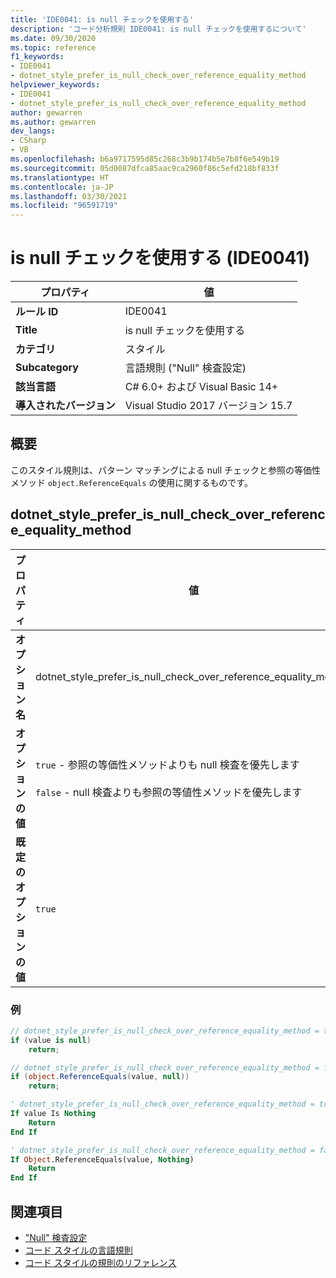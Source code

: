 ```yaml
---
title: 'IDE0041: is null チェックを使用する'
description: 'コード分析規則 IDE0041: is null チェックを使用するについて'
ms.date: 09/30/2020
ms.topic: reference
f1_keywords:
- IDE0041
- dotnet_style_prefer_is_null_check_over_reference_equality_method
helpviewer_keywords:
- IDE0041
- dotnet_style_prefer_is_null_check_over_reference_equality_method
author: gewarren
ms.author: gewarren
dev_langs:
- CSharp
- VB
ms.openlocfilehash: b6a9717595d85c268c3b9b174b5e7b8f6e549b19
ms.sourcegitcommit: 05d0087dfca85aac9ca2960f86c5efd218bf833f
ms.translationtype: HT
ms.contentlocale: ja-JP
ms.lasthandoff: 03/30/2021
ms.locfileid: "96591719"
---
```

# <a name="use-is-null-check-ide0041"></a>is null チェックを使用する (IDE0041)

|プロパティ|値|
|-|-|
| **ルール ID** | IDE0041 |
| **Title** | is null チェックを使用する |
| **カテゴリ** | スタイル |
| **Subcategory** | 言語規則 ("Null" 検査設定) |
| **該当言語** | C# 6.0+ および Visual Basic 14+ |
| **導入されたバージョン** | Visual Studio 2017 バージョン 15.7 |

## <a name="overview"></a>概要

このスタイル規則は、パターン マッチングによる null チェックと参照の等価性メソッド `object.ReferenceEquals` の使用に関するものです。

## <a name="dotnet_style_prefer_is_null_check_over_reference_equality_method"></a>dotnet_style_prefer_is_null_check_over_reference_equality_method

|プロパティ|値|
|-|-|
| **オプション名** | dotnet_style_prefer_is_null_check_over_reference_equality_method
| **オプションの値** | `true` - 参照の等価性メソッドよりも null 検査を優先します<br /><br />`false` - null 検査よりも参照の等値性メソッドを優先します |
| **既定のオプションの値** | `true` |

### <a name="example"></a>例

```csharp
// dotnet_style_prefer_is_null_check_over_reference_equality_method = true
if (value is null)
    return;

// dotnet_style_prefer_is_null_check_over_reference_equality_method = false
if (object.ReferenceEquals(value, null))
    return;
```

```vb
' dotnet_style_prefer_is_null_check_over_reference_equality_method = true
If value Is Nothing
    Return
End If

' dotnet_style_prefer_is_null_check_over_reference_equality_method = false
If Object.ReferenceEquals(value, Nothing)
    Return
End If
```

## <a name="see-also"></a>関連項目

- ["Null" 検査設定](null-checking-preferences.md)
- [コード スタイルの言語規則](language-rules.md)
- [コード スタイルの規則のリファレンス](index.md)
